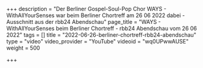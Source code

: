 +++
description = "Der Berliner Gospel-Soul-Pop Chor WAYS - WithAllYourSenses war beim Berliner Chortreff am 26 06 2022 dabei - Ausschnitt aus der rbb24 Abendschau"
page_title = "WAYS - WithAllYourSenses beim Berliner Chortreff - rbb24 Abendschau vom 26 06 2022"
tags = []
title = "2022-06-26-berliner-chortreff-rbb24-abendschau"
type = "video"
video_provider = "YouTube"
videoid = "wq0UPwwAUSE"
weight = 500

+++
